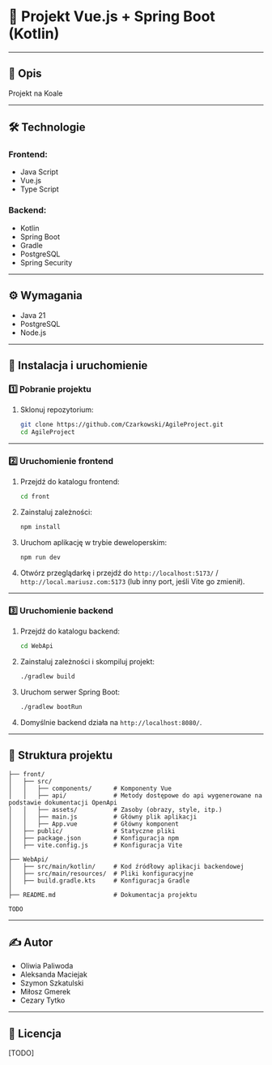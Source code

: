 # 📌 Projekt Vue.js + Spring Boot (Kotlin)

---
## 📝 Opis
Projekt na Koale

---
## 🛠 Technologie

### Frontend:
- Java Script
- Vue.js
- Type Script

### Backend:
- Kotlin
- Spring Boot
- Gradle
- PostgreSQL 
- Spring Security

---
## ⚙️ Wymagania
- Java 21
- PostgreSQL
- Node.js

---
## 🚀 Instalacja i uruchomienie

### 1️⃣ Pobranie projektu

1. Sklonuj repozytorium:
   ```bash
   git clone https://github.com/Czarkowski/AgileProject.git
   cd AgileProject
   ```

---
### 2️⃣ Uruchomienie frontend

1. Przejdź do katalogu frontend:
   ```bash
   cd front
   ```
   
2. Zainstaluj zależności:
   ```bash
   npm install
   ```
3. Uruchom aplikację w trybie deweloperskim:
   ```bash
   npm run dev
   ```
4. Otwórz przeglądarkę i przejdź do `http://localhost:5173/` / `http://local.mariusz.com:5173` (lub inny port, jeśli Vite go zmienił).

---
### 3️⃣ Uruchomienie backend
1. Przejdź do katalogu backend:
   ```bash
   cd WebApi
   ```
2. Zainstaluj zależności i skompiluj projekt:
   ```bash
   ./gradlew build
   ```
3. Uruchom serwer Spring Boot:
   ```bash
   ./gradlew bootRun
   ```
4. Domyślnie backend działa na `http://localhost:8080/`.


---
## 📂 Struktura projektu
```
├── front/
│   ├── src/
│   │   ├── components/      # Komponenty Vue
│   │   ├── api/             # Metody dostępowe do api wygenerowane na podstawie dokumentacji OpenApi 
│   │   ├── assets/          # Zasoby (obrazy, style, itp.)
│   │   ├── main.js          # Główny plik aplikacji
│   │   ├── App.vue          # Główny komponent
│   ├── public/              # Statyczne pliki
│   ├── package.json         # Konfiguracja npm
│   ├── vite.config.js       # Konfiguracja Vite
│
├── WebApi/
│   ├── src/main/kotlin/     # Kod źródłowy aplikacji backendowej
│   ├── src/main/resources/  # Pliki konfiguracyjne
│   ├── build.gradle.kts     # Konfiguracja Gradle
│
├── README.md                # Dokumentacja projektu

TODO
```

---
## ✍️ Autor
 - Oliwia Paliwoda
 - Aleksanda Maciejak
 - Szymon Szkatulski 
 - Miłosz Gmerek
 - Cezary Tytko

---
## 📜 Licencja
[TODO]

